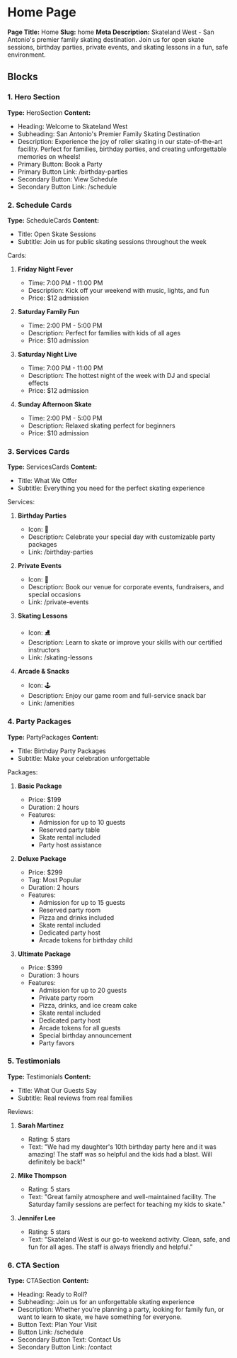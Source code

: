 # Home Page

**Page Title:** Home
**Slug:** home
**Meta Description:** Skateland West - San Antonio's premier family skating destination. Join us for open skate sessions, birthday parties, private events, and skating lessons in a fun, safe environment.

## Blocks

### 1. Hero Section
**Type:** HeroSection
**Content:**
- Heading: Welcome to Skateland West
- Subheading: San Antonio's Premier Family Skating Destination
- Description: Experience the joy of roller skating in our state-of-the-art facility. Perfect for families, birthday parties, and creating unforgettable memories on wheels!
- Primary Button: Book a Party
- Primary Button Link: /birthday-parties
- Secondary Button: View Schedule
- Secondary Button Link: /schedule

### 2. Schedule Cards
**Type:** ScheduleCards
**Content:**
- Title: Open Skate Sessions
- Subtitle: Join us for public skating sessions throughout the week

Cards:
1. **Friday Night Fever**
   - Time: 7:00 PM - 11:00 PM
   - Description: Kick off your weekend with music, lights, and fun
   - Price: $12 admission
   
2. **Saturday Family Fun**
   - Time: 2:00 PM - 5:00 PM
   - Description: Perfect for families with kids of all ages
   - Price: $10 admission
   
3. **Saturday Night Live**
   - Time: 7:00 PM - 11:00 PM
   - Description: The hottest night of the week with DJ and special effects
   - Price: $12 admission
   
4. **Sunday Afternoon Skate**
   - Time: 2:00 PM - 5:00 PM
   - Description: Relaxed skating perfect for beginners
   - Price: $10 admission

### 3. Services Cards
**Type:** ServicesCards
**Content:**
- Title: What We Offer
- Subtitle: Everything you need for the perfect skating experience

Services:
1. **Birthday Parties**
   - Icon: 🎂
   - Description: Celebrate your special day with customizable party packages
   - Link: /birthday-parties
   
2. **Private Events**
   - Icon: 🎉
   - Description: Book our venue for corporate events, fundraisers, and special occasions
   - Link: /private-events
   
3. **Skating Lessons**
   - Icon: ⛸️
   - Description: Learn to skate or improve your skills with our certified instructors
   - Link: /skating-lessons
   
4. **Arcade & Snacks**
   - Icon: 🕹️
   - Description: Enjoy our game room and full-service snack bar
   - Link: /amenities

### 4. Party Packages
**Type:** PartyPackages
**Content:**
- Title: Birthday Party Packages
- Subtitle: Make your celebration unforgettable

Packages:
1. **Basic Package**
   - Price: $199
   - Duration: 2 hours
   - Features:
     - Admission for up to 10 guests
     - Reserved party table
     - Skate rental included
     - Party host assistance
   
2. **Deluxe Package**
   - Price: $299
   - Tag: Most Popular
   - Duration: 2 hours
   - Features:
     - Admission for up to 15 guests
     - Reserved party room
     - Pizza and drinks included
     - Skate rental included
     - Dedicated party host
     - Arcade tokens for birthday child
   
3. **Ultimate Package**
   - Price: $399
   - Duration: 3 hours
   - Features:
     - Admission for up to 20 guests
     - Private party room
     - Pizza, drinks, and ice cream cake
     - Skate rental included
     - Dedicated party host
     - Arcade tokens for all guests
     - Special birthday announcement
     - Party favors

### 5. Testimonials
**Type:** Testimonials
**Content:**
- Title: What Our Guests Say
- Subtitle: Real reviews from real families

Reviews:
1. **Sarah Martinez**
   - Rating: 5 stars
   - Text: "We had my daughter's 10th birthday party here and it was amazing! The staff was so helpful and the kids had a blast. Will definitely be back!"
   
2. **Mike Thompson**
   - Rating: 5 stars
   - Text: "Great family atmosphere and well-maintained facility. The Saturday family sessions are perfect for teaching my kids to skate."
   
3. **Jennifer Lee**
   - Rating: 5 stars
   - Text: "Skateland West is our go-to weekend activity. Clean, safe, and fun for all ages. The staff is always friendly and helpful."

### 6. CTA Section
**Type:** CTASection
**Content:**
- Heading: Ready to Roll?
- Subheading: Join us for an unforgettable skating experience
- Description: Whether you're planning a party, looking for family fun, or want to learn to skate, we have something for everyone.
- Button Text: Plan Your Visit
- Button Link: /schedule
- Secondary Button Text: Contact Us
- Secondary Button Link: /contact